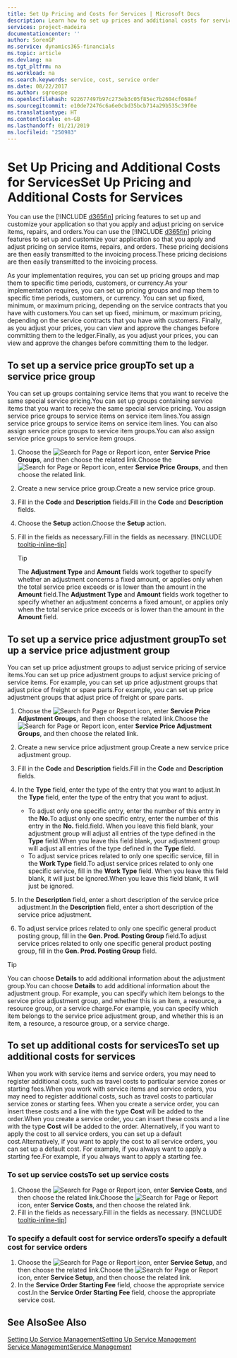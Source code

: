 ```yaml
---
title: Set Up Pricing and Costs for Services | Microsoft Docs
description: Learn how to set up prices and additional costs for services.
services: project-madeira
documentationcenter: ''
author: SorenGP
ms.service: dynamics365-financials
ms.topic: article
ms.devlang: na
ms.tgt_pltfrm: na
ms.workload: na
ms.search.keywords: service, cost, service order
ms.date: 08/22/2017
ms.author: sgroespe
ms.openlocfilehash: 922677497b97c273eb3c05f85ec7b2604cf068ef
ms.sourcegitcommit: e10de72476c6a6e0cbd35bcb714a29b535c39f0e
ms.translationtype: HT
ms.contentlocale: en-GB
ms.lasthandoff: 01/21/2019
ms.locfileid: "250983"
---
```

# <a name="set-up-pricing-and-additional-costs-for-services"></a><span data-ttu-id="b88a5-103">Set Up Pricing and Additional Costs for Services</span><span class="sxs-lookup"><span data-stu-id="b88a5-103">Set Up Pricing and Additional Costs for Services</span></span>
<span data-ttu-id="b88a5-104">You can use the [!INCLUDE [d365fin](includes/d365fin_md.md)] pricing features to set up and customize your application so that you apply and adjust pricing on service items, repairs, and orders.</span><span class="sxs-lookup"><span data-stu-id="b88a5-104">You can use the [!INCLUDE [d365fin](includes/d365fin_md.md)] pricing features to set up and customize your application so that you apply and adjust pricing on service items, repairs, and orders.</span></span> <span data-ttu-id="b88a5-105">These pricing decisions are then easily transmitted to the invoicing process.</span><span class="sxs-lookup"><span data-stu-id="b88a5-105">These pricing decisions are then easily transmitted to the invoicing process.</span></span>  
  
<span data-ttu-id="b88a5-106">As your implementation requires, you can set up pricing groups and map them to specific time periods, customers, or currency.</span><span class="sxs-lookup"><span data-stu-id="b88a5-106">As your implementation requires, you can set up pricing groups and map them to specific time periods, customers, or currency.</span></span> <span data-ttu-id="b88a5-107">You can set up fixed, minimum, or maximum pricing, depending on the service contracts that you have with customers.</span><span class="sxs-lookup"><span data-stu-id="b88a5-107">You can set up fixed, minimum, or maximum pricing, depending on the service contracts that you have with customers.</span></span> <span data-ttu-id="b88a5-108">Finally, as you adjust your prices, you can view and approve the changes before committing them to the ledger.</span><span class="sxs-lookup"><span data-stu-id="b88a5-108">Finally, as you adjust your prices, you can view and approve the changes before committing them to the ledger.</span></span>  

## <a name="to-set-up-a-service-price-group"></a><span data-ttu-id="b88a5-109">To set up a service price group</span><span class="sxs-lookup"><span data-stu-id="b88a5-109">To set up a service price group</span></span>
<span data-ttu-id="b88a5-110">You can set up groups containing service items that you want to receive the same special service pricing.</span><span class="sxs-lookup"><span data-stu-id="b88a5-110">You can set up groups containing service items that you want to receive the same special service pricing.</span></span> <span data-ttu-id="b88a5-111">You assign service price groups to service items on service item lines.</span><span class="sxs-lookup"><span data-stu-id="b88a5-111">You assign service price groups to service items on service item lines.</span></span> <span data-ttu-id="b88a5-112">You can also assign service price groups to service item groups.</span><span class="sxs-lookup"><span data-stu-id="b88a5-112">You can also assign service price groups to service item groups.</span></span>  

1. <span data-ttu-id="b88a5-113">Choose the ![Search for Page or Report](media/ui-search/search_small.png "Search for Page or Report icon") icon, enter **Service Price Groups**, and then choose the related link.</span><span class="sxs-lookup"><span data-stu-id="b88a5-113">Choose the ![Search for Page or Report](media/ui-search/search_small.png "Search for Page or Report icon") icon, enter **Service Price Groups**, and then choose the related link.</span></span>  
2. <span data-ttu-id="b88a5-114">Create a new service price group.</span><span class="sxs-lookup"><span data-stu-id="b88a5-114">Create a new service price group.</span></span>  
3. <span data-ttu-id="b88a5-115">Fill in the **Code** and **Description** fields.</span><span class="sxs-lookup"><span data-stu-id="b88a5-115">Fill in the **Code** and **Description** fields.</span></span>  
4. <span data-ttu-id="b88a5-116">Choose the **Setup** action.</span><span class="sxs-lookup"><span data-stu-id="b88a5-116">Choose the **Setup** action.</span></span>  
5. <span data-ttu-id="b88a5-117">Fill in the fields as necessary.</span><span class="sxs-lookup"><span data-stu-id="b88a5-117">Fill in the fields as necessary.</span></span> [!INCLUDE [tooltip-inline-tip](includes/tooltip-inline-tip_md.md)]  

   > [!Tip]
   > <span data-ttu-id="b88a5-118">The **Adjustment Type** and **Amount** fields work together to specify whether an adjustment concerns a fixed amount, or applies only when the total service price exceeds or is lower than the amount in the **Amount** field.</span><span class="sxs-lookup"><span data-stu-id="b88a5-118">The **Adjustment Type** and **Amount** fields work together to specify whether an adjustment concerns a fixed amount, or applies only when the total service price exceeds or is lower than the amount in the **Amount** field.</span></span>  

## <a name="to-set-up-a-service-price-adjustment-group"></a><span data-ttu-id="b88a5-119">To set up a service price adjustment group</span><span class="sxs-lookup"><span data-stu-id="b88a5-119">To set up a service price adjustment group</span></span>  
<span data-ttu-id="b88a5-120">You can set up price adjustment groups to adjust service pricing of service items.</span><span class="sxs-lookup"><span data-stu-id="b88a5-120">You can set up price adjustment groups to adjust service pricing of service items.</span></span> <span data-ttu-id="b88a5-121">For example, you can set up price adjustment groups that adjust price of freight or spare parts.</span><span class="sxs-lookup"><span data-stu-id="b88a5-121">For example, you can set up price adjustment groups that adjust price of freight or spare parts.</span></span>  
  
1. <span data-ttu-id="b88a5-122">Choose the ![Search for Page or Report](media/ui-search/search_small.png "Search for Page or Report icon") icon, enter **Service Price Adjustment Groups**, and then choose the related link.</span><span class="sxs-lookup"><span data-stu-id="b88a5-122">Choose the ![Search for Page or Report](media/ui-search/search_small.png "Search for Page or Report icon") icon, enter **Service Price Adjustment Groups**, and then choose the related link.</span></span>  
2. <span data-ttu-id="b88a5-123">Create a new service price adjustment group.</span><span class="sxs-lookup"><span data-stu-id="b88a5-123">Create a new service price adjustment group.</span></span>  
3. <span data-ttu-id="b88a5-124">Fill in the **Code** and **Description** fields.</span><span class="sxs-lookup"><span data-stu-id="b88a5-124">Fill in the **Code** and **Description** fields.</span></span>  
4. <span data-ttu-id="b88a5-125">In the **Type** field, enter the type of the entry that you want to adjust.</span><span class="sxs-lookup"><span data-stu-id="b88a5-125">In the **Type** field, enter the type of the entry that you want to adjust.</span></span>  
  
    * <span data-ttu-id="b88a5-126">To adjust only one specific entry, enter the number of this entry in the **No.**</span><span class="sxs-lookup"><span data-stu-id="b88a5-126">To adjust only one specific entry, enter the number of this entry in the **No.**</span></span> <span data-ttu-id="b88a5-127">field.</span><span class="sxs-lookup"><span data-stu-id="b88a5-127">field.</span></span> <span data-ttu-id="b88a5-128">When you leave this field blank, your adjustment group will adjust all entries of the type defined in the **Type** field.</span><span class="sxs-lookup"><span data-stu-id="b88a5-128">When you leave this field blank, your adjustment group will adjust all entries of the type defined in the **Type** field.</span></span>  
    * <span data-ttu-id="b88a5-129">To adjust service prices related to only one specific service, fill in the **Work Type** field.</span><span class="sxs-lookup"><span data-stu-id="b88a5-129">To adjust service prices related to only one specific service, fill in the **Work Type** field.</span></span> <span data-ttu-id="b88a5-130">When you leave this field blank, it will just be ignored.</span><span class="sxs-lookup"><span data-stu-id="b88a5-130">When you leave this field blank, it will just be ignored.</span></span>  
  
5. <span data-ttu-id="b88a5-131">In the **Description** field, enter a short description of the service price adjustment.</span><span class="sxs-lookup"><span data-stu-id="b88a5-131">In the **Description** field, enter a short description of the service price adjustment.</span></span>  
6. <span data-ttu-id="b88a5-132">To adjust service prices related to only one specific general product posting group, fill in the **Gen. Prod. Posting Group** field.</span><span class="sxs-lookup"><span data-stu-id="b88a5-132">To adjust service prices related to only one specific general product posting group, fill in the **Gen. Prod. Posting Group** field.</span></span>

> [!Tip]
> <span data-ttu-id="b88a5-133">You can choose **Details** to add additional information about the adjustment group.</span><span class="sxs-lookup"><span data-stu-id="b88a5-133">You can choose **Details** to add additional information about the adjustment group.</span></span> <span data-ttu-id="b88a5-134">For example, you can specify which item belongs to the service price adjustment group, and whether this is an item, a resource, a resource group, or a service charge.</span><span class="sxs-lookup"><span data-stu-id="b88a5-134">For example, you can specify which item belongs to the service price adjustment group, and whether this is an item, a resource, a resource group, or a service charge.</span></span>  

## <a name="to-set-up-additional-costs-for-services"></a><span data-ttu-id="b88a5-135">To set up additional costs for services</span><span class="sxs-lookup"><span data-stu-id="b88a5-135">To set up additional costs for services</span></span>
<span data-ttu-id="b88a5-136">When you work with service items and service orders, you may need to register additional costs, such as travel costs to particular service zones or starting fees.</span><span class="sxs-lookup"><span data-stu-id="b88a5-136">When you work with service items and service orders, you may need to register additional costs, such as travel costs to particular service zones or starting fees.</span></span> <span data-ttu-id="b88a5-137">When you create a service order, you can insert these costs and a line with the type **Cost** will be added to the order.</span><span class="sxs-lookup"><span data-stu-id="b88a5-137">When you create a service order, you can insert these costs and a line with the type **Cost** will be added to the order.</span></span> <span data-ttu-id="b88a5-138">Alternatively, if you want to apply the cost to all service orders, you can set up a default cost.</span><span class="sxs-lookup"><span data-stu-id="b88a5-138">Alternatively, if you want to apply the cost to all service orders, you can set up a default cost.</span></span> <span data-ttu-id="b88a5-139">For example, if you always want to apply a starting fee.</span><span class="sxs-lookup"><span data-stu-id="b88a5-139">For example, if you always want to apply a starting fee.</span></span>
  
### <a name="to-set-up-service-costs"></a><span data-ttu-id="b88a5-140">To set up service costs</span><span class="sxs-lookup"><span data-stu-id="b88a5-140">To set up service costs</span></span>
1. <span data-ttu-id="b88a5-141">Choose the ![Search for Page or Report](media/ui-search/search_small.png "Search for Page or Report icon") icon, enter **Service Costs**, and then choose the related link.</span><span class="sxs-lookup"><span data-stu-id="b88a5-141">Choose the ![Search for Page or Report](media/ui-search/search_small.png "Search for Page or Report icon") icon, enter **Service Costs**, and then choose the related link.</span></span> 
2. <span data-ttu-id="b88a5-142">Fill in the fields as necessary.</span><span class="sxs-lookup"><span data-stu-id="b88a5-142">Fill in the fields as necessary.</span></span> [!INCLUDE [tooltip-inline-tip](includes/tooltip-inline-tip_md.md)]  

### <a name="to-specify-a-default-cost-for-service-orders"></a><span data-ttu-id="b88a5-143">To specify a default cost for service orders</span><span class="sxs-lookup"><span data-stu-id="b88a5-143">To specify a default cost for service orders</span></span>
1. <span data-ttu-id="b88a5-144">Choose the ![Search for Page or Report](media/ui-search/search_small.png "Search for Page or Report icon") icon, enter **Service Setup**, and then choose the related link.</span><span class="sxs-lookup"><span data-stu-id="b88a5-144">Choose the ![Search for Page or Report](media/ui-search/search_small.png "Search for Page or Report icon") icon, enter **Service Setup**, and then choose the related link.</span></span> 
2. <span data-ttu-id="b88a5-145">In the **Service Order Starting Fee** field, choose the appropriate service cost.</span><span class="sxs-lookup"><span data-stu-id="b88a5-145">In the **Service Order Starting Fee** field, choose the appropriate service cost.</span></span>

## <a name="see-also"></a><span data-ttu-id="b88a5-146">See Also</span><span class="sxs-lookup"><span data-stu-id="b88a5-146">See Also</span></span>
[<span data-ttu-id="b88a5-147">Setting Up Service Management</span><span class="sxs-lookup"><span data-stu-id="b88a5-147">Setting Up Service Management</span></span>](service-setup-service.md)  
[<span data-ttu-id="b88a5-148">Service Management</span><span class="sxs-lookup"><span data-stu-id="b88a5-148">Service Management</span></span>](service-service.md)  
